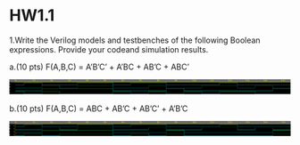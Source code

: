 # HW1.1
1.Write the Verilog models and testbenches of the following Boolean expressions. Provide your codeand simulation results.

a.(10 pts) F(A,B,C) = A’B’C’ + A’BC + AB’C + ABC’
<p align="center">
  <img src="HW1_1a.png" width="720" title="hover text">
</p>
b.(10 pts) F(A,B,C) = ABC + AB’C + AB’C’ + A’B’C
<p align="center">
  <img src="HW1_1b.png" width="720" title="hover text">
</p>
